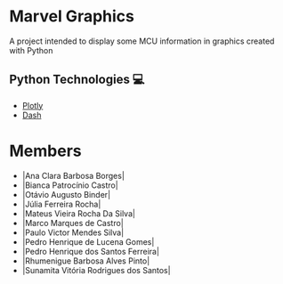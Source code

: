 # Marvel Graphics

A project intended to display some MCU information in graphics created with Python

## Python Technologies 💻
- [Plotly](https://plotly.com/python/)
- [Dash](https://dash.plotly.com/)

# Members
- |Ana Clara Barbosa Borges|
- |Bianca Patrocínio Castro|
- |Otávio Augusto Binder|
- |Júlia Ferreira Rocha|
- |Mateus Vieira Rocha Da Silva|
- |Marco Marques de Castro|
- |Paulo Victor Mendes Silva|
- |Pedro Henrique de Lucena Gomes|
- |Pedro Henrique dos Santos Ferreira|
- |Rhumenigue Barbosa Alves Pinto|
- |Sunamita Vitória Rodrigues dos Santos|


